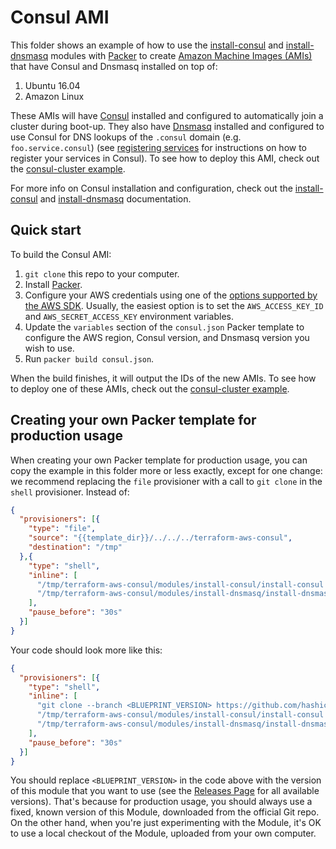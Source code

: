 # Consul AMI

This folder shows an example of how to use the [install-consul](https://github.com/hashicorp/terraform-aws-consul/tree/master/modules/install-consul) and 
[install-dnsmasq](https://github.com/hashicorp/terraform-aws-consul/tree/master/modules/install-dnsmasq) modules with [Packer](https://www.packer.io/) to create [Amazon Machine 
Images (AMIs)](http://docs.aws.amazon.com/AWSEC2/latest/UserGuide/AMIs.html) that have Consul and Dnsmasq installed on 
top of:
 
1. Ubuntu 16.04
1. Amazon Linux

These AMIs will have [Consul](https://www.consul.io/) installed and configured to automatically join a cluster during 
boot-up. They also have [Dnsmasq](http://www.thekelleys.org.uk/dnsmasq/doc.html) installed and configured to use 
Consul for DNS lookups of the `.consul` domain (e.g. `foo.service.consul`) (see [registering 
services](https://www.consul.io/intro/getting-started/services.html) for instructions on how to register your services
in Consul). To see how to deploy this AMI, check out the [consul-cluster example](https://github.com/hashicorp/terraform-aws-consul/tree/master/MAIN.md). 

For more info on Consul installation and configuration, check out the 
[install-consul](https://github.com/hashicorp/terraform-aws-consul/tree/master/modules/install-consul) and [install-dnsmasq](https://github.com/hashicorp/terraform-aws-consul/tree/master/modules/install-dnsmasq) documentation.



## Quick start

To build the Consul AMI:

1. `git clone` this repo to your computer.
1. Install [Packer](https://www.packer.io/).
1. Configure your AWS credentials using one of the [options supported by the AWS 
   SDK](http://docs.aws.amazon.com/sdk-for-java/v1/developer-guide/credentials.html). Usually, the easiest option is to
   set the `AWS_ACCESS_KEY_ID` and `AWS_SECRET_ACCESS_KEY` environment variables.
1. Update the `variables` section of the `consul.json` Packer template to configure the AWS region, Consul version, and 
   Dnsmasq version you wish to use.
1. Run `packer build consul.json`.

When the build finishes, it will output the IDs of the new AMIs. To see how to deploy one of these AMIs, check out the 
[consul-cluster example](https://github.com/hashicorp/terraform-aws-consul/tree/master/MAIN.md).




## Creating your own Packer template for production usage

When creating your own Packer template for production usage, you can copy the example in this folder more or less 
exactly, except for one change: we recommend replacing the `file` provisioner with a call to `git clone` in the `shell` 
provisioner. Instead of:

```json
{
  "provisioners": [{
    "type": "file",
    "source": "{{template_dir}}/../../../terraform-aws-consul",
    "destination": "/tmp"
  },{
    "type": "shell",
    "inline": [
      "/tmp/terraform-aws-consul/modules/install-consul/install-consul --version {{user `consul_version`}}",
      "/tmp/terraform-aws-consul/modules/install-dnsmasq/install-dnsmasq"
    ],
    "pause_before": "30s"
  }]
}
```

Your code should look more like this:

```json
{
  "provisioners": [{
    "type": "shell",
    "inline": [
      "git clone --branch <BLUEPRINT_VERSION> https://github.com/hashicorp/terraform-aws-consul.git /tmp/terraform-aws-consul",
      "/tmp/terraform-aws-consul/modules/install-consul/install-consul --version {{user `consul_version`}}",
      "/tmp/terraform-aws-consul/modules/install-dnsmasq/install-dnsmasq"
    ],
    "pause_before": "30s"
  }]
}
```

You should replace `<BLUEPRINT_VERSION>` in the code above with the version of this module that you want to use (see
the [Releases Page](../../releases) for all available versions). That's because for production usage, you should always
use a fixed, known version of this Module, downloaded from the official Git repo. On the other hand, when you're 
just experimenting with the Module, it's OK to use a local checkout of the Module, uploaded from your own 
computer.
